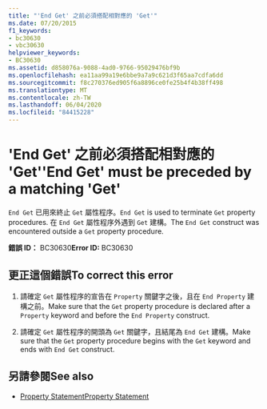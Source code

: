 ```yaml
---
title: "'End Get' 之前必須搭配相對應的 'Get'"
ms.date: 07/20/2015
f1_keywords:
- bc30630
- vbc30630
helpviewer_keywords:
- BC30630
ms.assetid: d858076a-9088-4ad0-9766-95029476bf9b
ms.openlocfilehash: ea11aa99a19e6bbe9a7a9c621d3f65aa7cdfa6dd
ms.sourcegitcommit: f8c270376ed905f6a8896ce0fe25b4f4b38ff498
ms.translationtype: MT
ms.contentlocale: zh-TW
ms.lasthandoff: 06/04/2020
ms.locfileid: "84415228"
---
```

# <a name="end-get-must-be-preceded-by-a-matching-get"></a><span data-ttu-id="25e38-102">'End Get' 之前必須搭配相對應的 'Get'</span><span class="sxs-lookup"><span data-stu-id="25e38-102">'End Get' must be preceded by a matching 'Get'</span></span>
<span data-ttu-id="25e38-103">`End Get` 已用來終止 `Get` 屬性程序。</span><span class="sxs-lookup"><span data-stu-id="25e38-103">`End Get` is used to terminate `Get` property procedures.</span></span> <span data-ttu-id="25e38-104">在 `End Get` 屬性程序外遇到 `Get` 建構。</span><span class="sxs-lookup"><span data-stu-id="25e38-104">The `End Get` construct was encountered outside a `Get` property procedure.</span></span>  
  
 <span data-ttu-id="25e38-105">**錯誤 ID：** BC30630</span><span class="sxs-lookup"><span data-stu-id="25e38-105">**Error ID:** BC30630</span></span>  
  
## <a name="to-correct-this-error"></a><span data-ttu-id="25e38-106">更正這個錯誤</span><span class="sxs-lookup"><span data-stu-id="25e38-106">To correct this error</span></span>  
  
1. <span data-ttu-id="25e38-107">請確定 `Get` 屬性程序的宣告在 `Property` 關鍵字之後，且在 `End Property` 建構之前。</span><span class="sxs-lookup"><span data-stu-id="25e38-107">Make sure that the `Get` property procedure is declared after a `Property` keyword and before the `End Property` construct.</span></span>  
  
2. <span data-ttu-id="25e38-108">請確定 `Get` 屬性程序的開頭為 `Get` 關鍵字，且結尾為 `End Get` 建構。</span><span class="sxs-lookup"><span data-stu-id="25e38-108">Make sure that the `Get` property procedure begins with the `Get` keyword and ends with `End Get` construct.</span></span>  
  
## <a name="see-also"></a><span data-ttu-id="25e38-109">另請參閱</span><span class="sxs-lookup"><span data-stu-id="25e38-109">See also</span></span>

- [<span data-ttu-id="25e38-110">Property Statement</span><span class="sxs-lookup"><span data-stu-id="25e38-110">Property Statement</span></span>](../language-reference/statements/property-statement.md)

